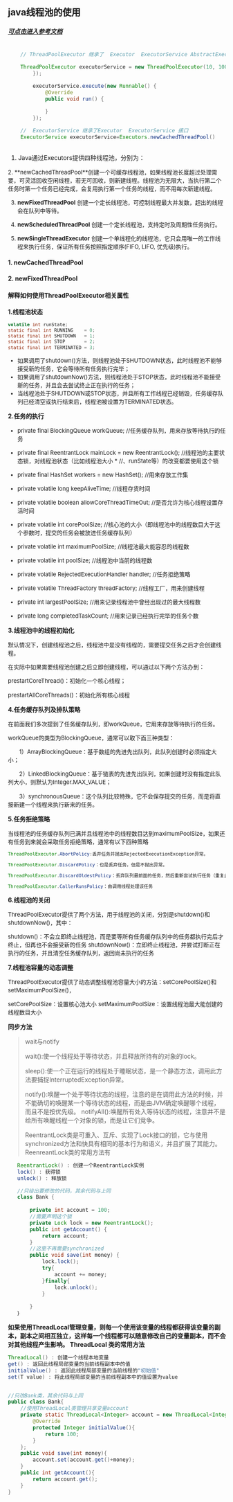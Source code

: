 ## java线程池的使用

##### [可点击进入参考文档](http://blog.csdn.net/u011531613/article/details/61921473)

``` java

    // ThreadPoolExecutor 继承了  Executor  ExecutorService AbstractExecutorService

    ThreadPoolExecutor executorService = new ThreadPoolExecutor(10, 100, 5, TimeUnit.SECONDS, new LinkedBlockingDeque<Runnable>() {
        });

        executorService.execute(new Runnable() {
            @Override
            public void run() {
                
            }
        });

    //  ExecutorService 继承了Executor  ExecutorService 接口
    ExecutorService executorService=Executors.newCachedThreadPool()
  
```

1. Java通过Executors提供四种线程池，分别为：
<font size="2">
2. **newCachedThreadPool**创建一个可缓存线程池，如果线程池长度超过处理需要，可灵活回收空闲线程，若无可回收，则新建线程。线程池为无限大，当执行第二个任务时第一个任务已经完成，会复用执行第一个任务的线程，而不用每次新建线程。

3. **newFixedThreadPool** 创建一个定长线程池，可控制线程最大并发数，超出的线程会在队列中等待。

4. **newScheduledThreadPool** 创建一个定长线程池，支持定时及周期性任务执行。

5. **newSingleThreadExecutor** 创建一个单线程化的线程池，它只会用唯一的工作线程来执行任务，保证所有任务按照指定顺序(FIFO, LIFO, 优先级)执行。

</font>

#### 1. newCachedThreadPool
> 

#### 2. newFixedThreadPool
> 

#### 解释如何使用**ThreadPoolExecutor**相关属性

**1.线程池状态**
<font size="2">
``` java
volatile int runState;
static final int RUNNING    = 0;
static final int SHUTDOWN   = 1;
static final int STOP       = 2;
static final int TERMINATED = 3;
```
* 如果调用了shutdown()方法，则线程池处于SHUTDOWN状态，此时线程池不能够接受新的任务，它会等待所有任务执行完毕；
* 如果调用了shutdownNow()方法，则线程池处于STOP状态，此时线程池不能接受新的任务，并且会去尝试终止正在执行的任务；
* 当线程池处于SHUTDOWN或STOP状态，并且所有工作线程已经销毁，任务缓存队列已经清空或执行结束后，线程池被设置为TERMINATED状态。

</font>

**2.任务的执行**
<font size="2">
* private final BlockingQueue<Runnable> workQueue;              //任务缓存队列，用来存放等待执行的任务
* private final ReentrantLock mainLock = new ReentrantLock();   //线程池的主要状态锁，对线程池状态（比如线程池大小
                                                              * //、runState等）的改变都要使用这个锁
* private final HashSet<Worker> workers = new HashSet<Worker>();  //用来存放工作集
 
* private volatile long  keepAliveTime;    //线程存货时间   
* private volatile boolean allowCoreThreadTimeOut;   //是否允许为核心线程设置存活时间
* private volatile int   corePoolSize;     //核心池的大小（即线程池中的线程数目大于这个参数时，提交的任务会被放进任务缓存队列）
* private volatile int   maximumPoolSize;   //线程池最大能容忍的线程数
 
* private volatile int   poolSize;       //线程池中当前的线程数
 
* private volatile RejectedExecutionHandler handler; //任务拒绝策略
 
* private volatile ThreadFactory threadFactory;   //线程工厂，用来创建线程
 
* private int largestPoolSize;   //用来记录线程池中曾经出现过的最大线程数
 
* private long completedTaskCount;   //用来记录已经执行完毕的任务个数

</font>


**3.线程池中的线程初始化**

<font size="2">
默认情况下，创建线程池之后，线程池中是没有线程的，需要提交任务之后才会创建线程。

在实际中如果需要线程池创建之后立即创建线程，可以通过以下两个方法办到：

prestartCoreThread()：初始化一个核心线程；

prestartAllCoreThreads()：初始化所有核心线程
</font>


**4.任务缓存队列及排队策略**

<font size="2">
在前面我们多次提到了任务缓存队列，即workQueue，它用来存放等待执行的任务。

workQueue的类型为BlockingQueue<Runnable>，通常可以取下面三种类型：

　　1）ArrayBlockingQueue：基于数组的先进先出队列，此队列创建时必须指定大小；

　　2）LinkedBlockingQueue：基于链表的先进先出队列，如果创建时没有指定此队列大小，则默认为Integer.MAX_VALUE；

　　3）synchronousQueue：这个队列比较特殊，它不会保存提交的任务，而是将直接新建一个线程来执行新来的任务。
</font>

**5.任务拒绝策略**

<font size="2">
当线程池的任务缓存队列已满并且线程池中的线程数目达到maximumPoolSize，如果还有任务到来就会采取任务拒绝策略，通常有以下四种策略

``` java
ThreadPoolExecutor.AbortPolicy:丢弃任务并抛出RejectedExecutionException异常。

ThreadPoolExecutor.DiscardPolicy：也是丢弃任务，但是不抛出异常。

ThreadPoolExecutor.DiscardOldestPolicy：丢弃队列最前面的任务，然后重新尝试执行任务（重复此过程）

ThreadPoolExecutor.CallerRunsPolicy：由调用线程处理该任务
```

</font>

**6.线程池的关闭**

<font size="2">
ThreadPoolExecutor提供了两个方法，用于线程池的关闭，分别是shutdown()和shutdownNow()，其中：

shutdown()：不会立即终止线程池，而是要等所有任务缓存队列中的任务都执行完后才终止，但再也不会接受新的任务
shutdownNow()：立即终止线程池，并尝试打断正在执行的任务，并且清空任务缓存队列，返回尚未执行的任务

</font>

**7.线程池容量的动态调整**

<font size="2">
ThreadPoolExecutor提供了动态调整线程池容量大小的方法：setCorePoolSize()和setMaximumPoolSize()，

setCorePoolSize：设置核心池大小
setMaximumPoolSize：设置线程池最大能创建的线程数目大小


</font>


**同步方法**

> wait与notify
>
> wait():使一个线程处于等待状态，并且释放所持有的对象的lock。
>
> sleep():使一个正在运行的线程处于睡眠状态，是一个静态方法，调用此方法要捕捉InterruptedException异常。
>
> notify():唤醒一个处于等待状态的线程，注意的是在调用此方法的时候，并不能确切的唤醒某一个等待状态的线程，而是由JVM确定唤醒哪个线程，而且不是按优先级。
> notifyAll():唤醒所有处入等待状态的线程，注意并不是给所有唤醒线程一个对象的锁，而是让它们竞争。
> 
> ReentrantLock类是可重入、互斥、实现了Lock接口的锁，它与使用synchronized方法和快具有相同的基本行为和语义，并且扩展了其能力。
 ReenreantLock类的常用方法有
 ``` java
    ReentrantLock() : 创建一个ReentrantLock实例 
    lock() : 获得锁 
    unlock() : 释放锁 

    //只给出要修改的代码，其余代码与上同
    class Bank {
        
        private int account = 100;
        //需要声明这个锁
        private Lock lock = new ReentrantLock();
        public int getAccount() {
            return account;
        }
        //这里不再需要synchronized 
        public void save(int money) {
            lock.lock();
            try{
                account += money;
            }finally{
                lock.unlock();
            }
            
        }
    ｝
 ```

 **如果使用ThreadLocal管理变量，则每一个使用该变量的线程都获得该变量的副本，副本之间相互独立，这样每一个线程都可以随意修改自己的变量副本，而不会对其他线程产生影响。
     ThreadLocal 类的常用方法**
``` java
ThreadLocal() : 创建一个线程本地变量 
get() : 返回此线程局部变量的当前线程副本中的值 
initialValue() : 返回此线程局部变量的当前线程的"初始值" 
set(T value) : 将此线程局部变量的当前线程副本中的值设置为value


//只改Bank类，其余代码与上同
public class Bank{
    //使用ThreadLocal类管理共享变量account
    private static ThreadLocal<Integer> account = new ThreadLocal<Integer>(){
        @Override
        protected Integer initialValue(){
            return 100;
        }
    };
    public void save(int money){
        account.set(account.get()+money);
    }
    public int getAccount(){
        return account.get();
    }
}

```